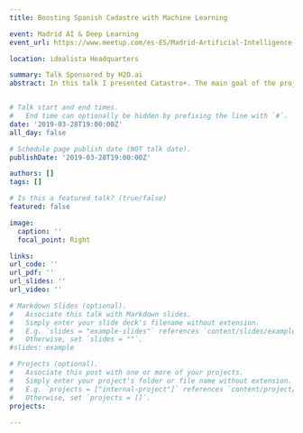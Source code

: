 ```yaml
---
title: Boosting Spanish Cadastre with Machine Learning

event: Madrid AI & Deep Learning
event_url: https://www.meetup.com/es-ES/Madrid-Artificial-Intelligence-Deep-Learning/

location: idealista Headquarters

summary: Talk Sponsored by H2O.ai
abstract: In this talk I presented Catastro+. The main goal of the project is to add additional features to Spanish Cadastre by incorporating information included in Idealista ads.


# Talk start and end times.
#   End time can optionally be hidden by prefixing the line with `#`.
date: '2019-03-28T19:00:00Z'
all_day: false

# Schedule page publish date (NOT talk date).
publishDate: '2019-03-28T19:00:00Z'

authors: []
tags: []

# Is this a featured talk? (true/false)
featured: false

image:
  caption: ''
  focal_point: Right

links:
url_code: ''
url_pdf: ''
url_slides: ''
url_video: ''

# Markdown Slides (optional).
#   Associate this talk with Markdown slides.
#   Simply enter your slide deck's filename without extension.
#   E.g. `slides = "example-slides"` references `content/slides/example-slides.md`.
#   Otherwise, set `slides = ""`.
#slides: example

# Projects (optional).
#   Associate this post with one or more of your projects.
#   Simply enter your project's folder or file name without extension.
#   E.g. `projects = ["internal-project"]` references `content/project/deep-learning/index.md`.
#   Otherwise, set `projects = []`.
projects:
  
---
```


